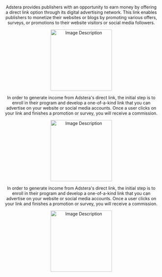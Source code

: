 </head>
<body>
<div style="text-align: center;">
<div style="text-align: center;">
  <p>Adstera provides publishers with an opportunity to earn money by offering a direct link option through its digital advertising network. This link enables publishers to monetize their websites or blogs by promoting various offers, surveys, or promotions to their website visitors or social media followers.</p>
  <a href="https://www.highrevenuegate.com/i2ah15wz2?key=2bbba624f26a41ecf3321413fd6c55e4">
    <img src="https://telegra.ph/file/a4bb6c2dd4c9f16d16d63.png" alt="Image Description" width="200">
  </a>
</div>
<div style="text-align: center;">
  <p>In order to generate income from Adstera's direct link, the initial step is to enroll in their program and develop a one-of-a-kind link that you can advertise on your website or social media accounts. Once a user clicks on your link and finishes a promotion or survey, you will receive a commission.</p>
  <a href="https://www.highrevenuegate.com/ky75bsxu?key=86539a2c11c9ed91f8e41a987e31230b">
    <img src="https://telegra.ph/file/a4bb6c2dd4c9f16d16d63.png" alt="Image Description" width="200">
  </a>
</div>
<div style="text-align: center;">
  <p>In order to generate income from Adstera's direct link, the initial step is to enroll in their program and develop a one-of-a-kind link that you can advertise on your website or social media accounts. Once a user clicks on your link and finishes a promotion or survey, you will receive a commission.</p>
  <a href="https://www.highrevenuegate.com/i2ah15wz2?key=2bbba624f26a41ecf3321413fd6c55e4">
    <img src="https://telegra.ph/file/a4bb6c2dd4c9f16d16d63.png" alt="Image Description" width="200">
  </a>
</div>
</body>
</html>
